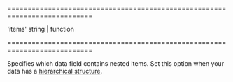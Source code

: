 <!--**
/*-------------------------------------------
    Auto-generated file. Do not modify.
-------------------------------------------

**-->
===========================================================================
<!--default-->'items'<!--/default-->
<!--type-->string | function<!--/type-->
===========================================================================

<!--shortDescription-->
Specifies which data field contains nested items. Set this option when your data has a [hierarchical structure](/Documentation/ApiReference/UI_Widgets/dxTreeList/Configuration/#dataStructure).
<!--/shortDescription-->

<!--fullDescription-->

<!--/fullDescription-->